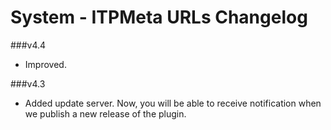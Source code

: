 System - ITPMeta URLs Changelog
===============================

###v4.4
* Improved.

###v4.3
* Added update server. Now, you will be able to receive notification when we publish a new release of the plugin.